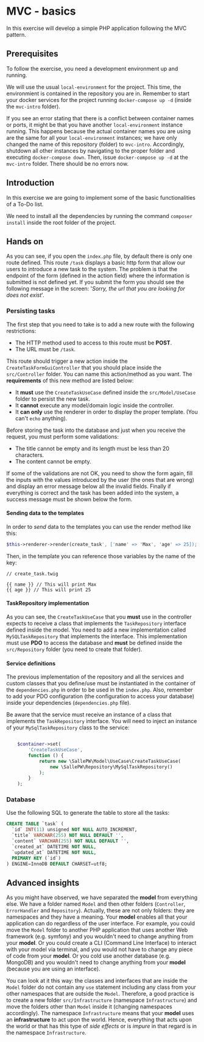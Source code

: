 # MVC - basics

In this exercise will develop a simple PHP application following the MVC pattern.

## Prerequisites

To follow the exercise, you need a development environment up and running.

We will use the usual `local-environment` for the project. This time, the environmient is contained in the repository you are in. 
Remember to start your docker services for the project running `docker-compose up -d` (inside the `mvc-intro` folder).

If you see an error stating that there is a conflict between container names or ports, it might be that you have another `local-environment` instance running.
This happens because the actual container names you are using are the same for all your `local-environment` instances; we have only changed the name of this repository (folder) to `mvc-intro`.
Accordingly, shutdown all other instances by navigating to the proper folder and executing `docker-compose down`.
Then, issue `docker-compose up -d` at the `mvc-intro` folder. There should be no errors now.

## Introduction

In this exercise we are going to implement some of the basic functionalities of a To-Do list.

We need to install all the dependencies by running the command `composer install` inside the root folder of the project.

## Hands on

As you can see, if you open the `index.php` file, by default there is only one route defined. This route `/task` displays a basic http form that allow our users to introduce a new task to the system. The problem is that the endpoint of the form (defined in the action field) where the information is submitted is not defined yet. If you submit the form you should see the following message in the screen: '_Sorry, the url that you are looking for does not exist_'.

### Persisting tasks

The first step that you need to take is to add a new route with the following restrictions:

- The HTTP method used to access to this route must be **POST**.
- The URL must be `/task`.

This route should trigger a new action inside the `CreateTaskFormGuiController` that you should place inside the `src/Controller` folder. You can name this action/method as you want. The **requirements** of this new method are listed below:

- It **must** use the `CreateTaskUseCase` defined inside the `src/Model/UseCase` folder to persist the new task.
- It **cannot** execute any model/domain logic inside the controller.
- It **can only** use the renderer in order to display the proper template. (You can't `echo` anything).

Before storing the task into the database and just when you receive the request, you must perform some validations:

- The title cannot be empty and its length must be less than 20 characters.
- The content cannot be empty.

If some of the validations are not OK, you need to show the form again, fill the inputs with the values introduced by the user (the ones that are wrong) and display an error message below all the invalid fields. Finally if everything is correct and the task has been added into the system, a success message must be shown below the form.

#### Sending data to the templates

In order to _send_ data to the templates you can use the render method like this:

```php
$this->renderer->render(create_task', ['name' => 'Max', 'age' => 25]);
```

Then, in the template you can reference those variables by the name of the key:

```twig
// create_task.twig

{{ name }} // This will print Max
{{ age }} // This will print 25
```

#### TaskRepository implementation

As you can see, the `CreateTaskUseCase` that you **must** use in the controller expects to receive a class that implements the `TaskRepository` interface defined inside the model. You need to add a new implementation called `MySQLTaskRepository` that implements the interface. This implementation must use **PDO** to access the database and **must** be defined inside the `src/Repository` folder (you need to create that folder).

#### Service definitions

The previous implementation of the repository and all the services and custom classes that you define/use must be instantiated in the container of the `dependencies.php` in order to be used in the `index.php`. 
Also, remember to add your PDO configuration (the configuration to access your database) inside your dependencies (`dependencies.php` file). 

Be aware that the service must receive an instance of a class that implements the `TaskRepository` interface. You will need to inject an instance of your `MySqlTaskRepository` class to the service:

```php

    $container->set(
        'CreateTaskUseCase',
        function () {
            return new \SallePW\Model\UseCase\CreateTaskUseCase(
                new \SallePW\Repository\MySqlTaskRepository()
            );
        }
    );
```

### Database

Use the following SQL to generate the table to store all the tasks:

```sql
CREATE TABLE `task` (
  `id` INT(11) unsigned NOT NULL AUTO_INCREMENT,
  `title` VARCHAR(255) NOT NULL DEFAULT '',
  `content` VARCHAR(255) NOT NULL DEFAULT '',
  `created_at` DATETIME NOT NULL,
  `updated_at` DATETIME NOT NULL,
  PRIMARY KEY (`id`)
) ENGINE=InnoDB DEFAULT CHARSET=utf8;
```

## Advanced insights

As you might have observed, we have separated the **model** from everything else. 
We have a folder named `Model` and then other folders (`Controller`, `ErrorHandler` and `Repository`). 
Actually, these are not only folders: they are namespaces and they have a meaning.
Your **model** enables all that your application can do regardless of the user interface. For example, you could move the `Model` folder to another PHP application that uses another Web framework (e.g. symfony) and you wouldn't need to change anything from your **model**.
Or you could create a CLI (Command Line Interface) to interact with your model via terminal, and you would not have to change any piece of code from your **model**.
Or you cold use another database (e.g. MongoDB) and you wouldn't need to change anything from your **model** (because you are using an interface).

You can look at it this way: the classes and interfaces that are inside the `Model` folder do not contain any `use` statement including any class from your other namespaces that are outside the `Model`.
Therefore, a good practice is to create a new folder `src/Infrastructure` (namespace `Infrastructure`) and move the folders other than `Model` inside it (changing namespaces accordingly).
The namespace `Infrastructure` means that your **model** uses an **infrastructure** to act upon the world.
Hence, everything that acts upon the world or that has this type of _side effects_ or is _impure_ in that regard is in the namespace `Infrastructure`.